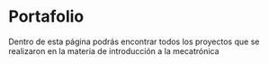 # Portafolio
Dentro de esta página podrás encontrar todos los proyectos que se realizaron en la materia de introducción a la mecatrónica
